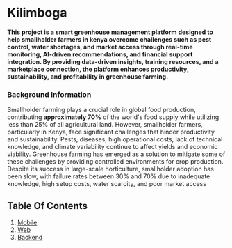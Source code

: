 

# Kilimboga

**This project is a smart greenhouse management platform designed to help smallholder farmers in kenya overcome challenges such as pest control, water shortages, and market access through real-time monitoring, AI-driven recommendations, and financial support integration. By providing data-driven insights, training resources, and a marketplace connection, the platform enhances productivity, sustainability, and profitability in greenhouse farming.**

### Background Information
<p>Smallholder farming plays a crucial role in global food production, contributing <b>approximately
70%</b> of the world's food supply while utilizing less than 25% of all agricultural land. However,
smallholder farmers, particularly in Kenya, face significant challenges that hinder productivity
and sustainability. Pests, diseases, high operational costs, lack of technical knowledge, and
climate variability continue to affect yields and economic viability.
Greenhouse farming has emerged as a solution to mitigate some of these challenges by
providing controlled environments for crop production. Despite its success in large-scale
horticulture, smallholder adoption has been slow, with failure rates between 30% and 70% due
to inadequate knowledge, high setup costs, water scarcity, and poor market access</p>

## Table Of Contents

1. [Mobile](mobile/Readme.md)
2.  [Web](web/README.md)
2. [Backend](server/README.md)
